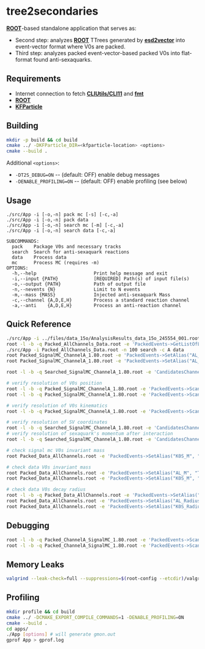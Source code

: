 # tree2secondaries

**[ROOT](https://root.cern.ch)**-based standalone application that serves as:
- Second step: analyzes **[ROOT](https://root.cern.ch)** TTrees generated by **[esd2vector](https://github.com/hd-alice-sexaquark/esd2vector)** into event-vector format where V0s are packed.
- Third step: analyzes packed event-vector-based packed V0s into flat-format found anti-sexaquarks.

## Requirements

- Internet connection to fetch **[CLIUtils/CLI11](https://github.com/CLIUtils/CLI11)** and **[fmt](https://github.com/fmtlib/fmt)**
- **[ROOT](https://root.cern.ch)**
- **[KFParticle](https://github.com/HD-ALICE-Sexaquark/KFParticle)**

## Building

```bash
mkdir -p build && cd build
cmake ../ -DKFParticle_DIR=<kfparticle-location> <options>
cmake --build .
```

Additional `<options>`:

* `-DT2S_DEBUG=ON` -- (default: OFF) enable debug messages
* `-DENABLE_PROFILING=ON` -- (default: OFF) enable profiling (see below)

## Usage

```
./src/App -i [-o,-n] pack mc [-s] [-c,-a]
./src/App -i [-o,-n] pack data
./src/App -i [-o,-n] search mc [-m] [-c,-a]
./src/App -i [-o,-n] search data [-c,-a]

SUBCOMMANDS:
  pack    Package V0s and necessary tracks
  search  Search for anti-sexaquark reactions
  data    Process data
  mc      Process MC (requires -m)
OPTIONS:
  -h,--help                     Print help message and exit
  -i,--input {PATH}             [REQUIRED] Path(s) of input file(s)
  -o,--output {PATH}            Path of output file
  -n,--nevents {N}              Limit to N events
  -m,--mass {MASS}              Injected anti-sexaquark Mass
  -c,--channel {A,D,E,H}        Process a standard reaction channel
  -a,--anti    {A,D,E,H}        Process an anti-reaction channel
```

## Quick Reference

```bash
./src/App -i ../files/data_15o/AnalysisResults_data_15o_245554_001.root -n 100 pack data
root -l -b -q Packed_AllChannels_Data.root -e 'PackedEvents->GetListOfLeaves()->Print()'
./src/App -i Packed_AllChannels_Data.root -n 100 search -c A data
root Packed_SignalMC_ChannelA_1.80.root -e 'PackedEvents->SetAlias("AL_M", "TMath::Sqrt(AL_E*AL_E-AL_Px*AL_Px-AL_Py*AL_Py-AL_Pz*AL_Pz)") ; PackedEvents->Draw("AL_M")'
root Packed_SignalMC_ChannelA_1.80.root -e 'PackedEvents->SetAlias("AL_M", "TMath::Sqrt(AL_E*AL_E-AL_Px*AL_Px-AL_Py*AL_Py-AL_Pz*AL_Pz)") ; PackedEvents->Draw("AL_M", "AL_MC_IsSignal")'

root -l -b -q Searched_SignalMC_ChannelA_1.80.root -e 'CandidatesChannelA->Scan("Entry:V0A_Entry:V0A_Neg_Entry:V0A_Pos_Entry:V0B_Entry:V0B_Neg_Entry:V0B_Pos_Entry:MC_V0A_Entry:MC_V0A_Mother_Entry:MC_V0A_Neg_Entry:MC_V0A_Pos_Entry:MC_V0B_Entry:MC_V0B_Mother_Entry:MC_V0B_Neg_Entry:MC_V0B_Pos_Entry")'

# verify resolution of V0s position
root -l -b -q Packed_SignalMC_ChannelA_1.80.root -e 'PackedEvents->Scan("AL_X:AL_Y:AL_Z:AL_MC_DecayX:AL_MC_DecayY:AL_MC_DecayZ:AL_Neg_X_AtPCA:AL_Neg_Y_AtPCA:AL_Neg_Z_AtPCA:AL_MC_Neg_X:AL_MC_Neg_Y:AL_MC_Neg_Z:AL_Pos_X_AtPCA:AL_Pos_Y_AtPCA:AL_Pos_Z_AtPCA:AL_MC_Pos_X:AL_MC_Pos_Y:AL_MC_Pos_Z", "AL_MC_IsTrue")'
root -l -b -q Packed_SignalMC_ChannelA_1.80.root -e 'PackedEvents->Scan("K0S_X:K0S_Y:K0S_Z:K0S_MC_DecayX:K0S_MC_DecayY:K0S_MC_DecayZ", "K0S_MC_IsTrue")'

# verify resolution of V0s kinematics
root -l -b -q Packed_SignalMC_ChannelA_1.80.root -e 'PackedEvents->Scan("AL_Px:AL_Py:AL_Pz:AL_MC_DecayX:AL_MC_DecayY:AL_MC_DecayZ:AL_Neg_Px_AtPCA:AL_Neg_Py_AtPCA:AL_Neg_Pz_AtPCA:AL_MC_Neg_Px:AL_MC_Neg_Py:AL_MC_Neg_Pz:AL_Pos_Px_AtPCA:AL_Pos_Py_AtPCA:AL_Pos_Pz_AtPCA:AL_MC_Pos_Px:AL_MC_Pos_Py:AL_MC_Pos_Pz", "AL_MC_IsTrue")'

# verify resolution of SV coordinates
root -l -b -q Searched_SignalMC_ChannelA_1.80.root -e 'CandidatesChannelA->Scan("X:Y:Z:MC_X:MC_Y:MC_Z")'
# verify resolution of sexaquark's momentum after interaction
root -l -b -q Searched_SignalMC_ChannelA_1.80.root -e 'CandidatesChannelA->Scan("Px:Py:Pz:MC_Px_After:MC_Py_After:MC_Pz_After")'

# check signal mc V0s invariant mass
root Packed_Data_AllChannels.root -e 'PackedEvents->SetAlias("K0S_M", "TMath::Sqrt(K0S_E*K0S_E-K0S_Px*K0S_Px-K0S_Py*K0S_Py-K0S_Pz*K0S_Pz)") ; PackedEvents->Draw("K0S_M")'

# check data V0s invariant mass
root Packed_Data_AllChannels.root -e 'PackedEvents->SetAlias("AL_M", "TMath::Sqrt(AL_E*AL_E-AL_Px*AL_Px-AL_Py*AL_Py-AL_Pz*AL_Pz)") ; PackedEvents->Draw("AL_M")'
root Packed_Data_AllChannels.root -e 'PackedEvents->SetAlias("K0S_M", "TMath::Sqrt(K0S_E*K0S_E-K0S_Px*K0S_Px-K0S_Py*K0S_Py-K0S_Pz*K0S_Pz)") ; PackedEvents->Draw("K0S_M")'

# check data V0s decay radius
root -l -b -q Packed_Data_AllChannels.root -e 'PackedEvents->SetAlias("AL_Radius", "TMath::Sqrt(AL_X*AL_X + AL_Y*AL_Y)") ; PackedEvents->Scan("AL_X:AL_Y:AL_Z:AL_Radius")'
root Packed_Data_AllChannels.root -e 'PackedEvents->SetAlias("AL_Radius", "TMath::Sqrt(AL_X*AL_X + AL_Y*AL_Y)") ; PackedEvents->Draw("AL_Radius")'
root Packed_Data_AllChannels.root -e 'PackedEvents->SetAlias("K0S_Radius", "TMath::Sqrt(K0S_X*K0S_X + K0S_Y*K0S_Y)") ; PackedEvents->Draw("K0S_Radius")'
```

## Debugging

```bash
root -l -b -q Packed_ChannelA_SignalMC_1.80.root -e 'PackedEvents->Scan("TMath::Sqrt(K0S_E*K0S_E-K0S_Px*K0S_Px-K0S_Py*K0S_Py-K0S_Pz*K0S_Pz):TMath::Sqrt(K0S_X*K0S_X+K0S_Y*K0S_Y):K0S_MC_IsSignal:K0S_MC_ReactionID:EventNumber")'
root -l -b -q Packed_ChannelA_SignalMC_1.80.root -e 'PackedEvents->Scan("TMath::Sqrt(AL_E*AL_E-AL_Px*AL_Px-AL_Py*AL_Py-AL_Pz*AL_Pz):TMath::Sqrt(AL_X*AL_X+AL_Y*AL_Y):AL_MC_IsSignal:AL_MC_ReactionID:EventNumber")'
```

## Memory Leaks

```bash
valgrind --leak-check=full --suppressions=$(root-config --etcdir)/valgrind-root.supp APP &> LOG
```

## Profiling

```bash
mkdir profile && cd build
cmake ../ -DCMAKE_EXPORT_COMPILE_COMMANDS=1 -DENABLE_PROFILING=ON
cmake --build .
cd apps/
./App [options] # will generate gmon.out
gprof App > gprof.log
```
